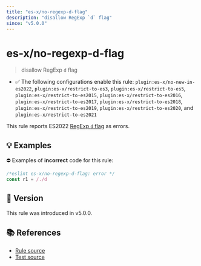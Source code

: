 ```yaml
---
title: "es-x/no-regexp-d-flag"
description: "disallow RegExp `d` flag"
since: "v5.0.0"
---
```


# es-x/no-regexp-d-flag
> disallow RegExp `d` flag

- ✅ The following configurations enable this rule: `plugin:es-x/no-new-in-es2022`, `plugin:es-x/restrict-to-es3`, `plugin:es-x/restrict-to-es5`, `plugin:es-x/restrict-to-es2015`, `plugin:es-x/restrict-to-es2016`, `plugin:es-x/restrict-to-es2017`, `plugin:es-x/restrict-to-es2018`, `plugin:es-x/restrict-to-es2019`, `plugin:es-x/restrict-to-es2020`, and `plugin:es-x/restrict-to-es2021`

This rule reports ES2022 [RegExp `d` flag](https://github.com/tc39/proposal-regexp-match-indices#readme) as errors.

## 💡 Examples

⛔ Examples of **incorrect** code for this rule:

<eslint-playground type="bad">

```js
/*eslint es-x/no-regexp-d-flag: error */
const r1 = /./d
```

</eslint-playground>

## 🚀 Version

This rule was introduced in v5.0.0.

## 📚 References

- [Rule source](https://github.com/eslint-community/eslint-plugin-es-x/blob/master/lib/rules/no-regexp-d-flag.js)
- [Test source](https://github.com/eslint-community/eslint-plugin-es-x/blob/master/tests/lib/rules/no-regexp-d-flag.js)
